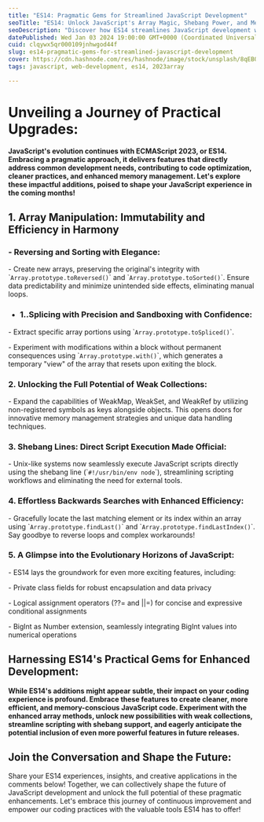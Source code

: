 ```yaml
---
title: "ES14: Pragmatic Gems for Streamlined JavaScript Development"
seoTitle: "ES14: Unlock JavaScript's Array Magic, Shebang Power, and Memory."
seoDescription: "Discover how ES14 streamlines JavaScript development with array upgrades, shebang support, enhanced weak collections, and a glimpse into future features."
datePublished: Wed Jan 03 2024 19:00:00 GMT+0000 (Coordinated Universal Time)
cuid: clqywx5qr000109jnhwgod44f
slug: es14-pragmatic-gems-for-streamlined-javascript-development
cover: https://cdn.hashnode.com/res/hashnode/image/stock/unsplash/8qEB0fTe9Vw/upload/12d0a8073686a6d4c706d9696805e6b5.jpeg
tags: javascript, web-development, es14, 2023array

---
```


# Unveiling a Journey of Practical Upgrades:

**JavaScript's evolution continues with ECMAScript 2023, or ES14. Embracing a pragmatic approach, it delivers features that directly address common development needs, contributing to code optimization, cleaner practices, and enhanced memory management. Let's explore these impactful additions, poised to shape your JavaScript experience in the coming months!**

## 1\. Array Manipulation: Immutability and Efficiency in Harmony

### \- Reversing and Sorting with Elegance:

\- Create new arrays, preserving the original's integrity with \``Array.prototype.toReversed()`\` and \``Array.prototype.toSorted()`\`. Ensure data predictability and minimize unintended side effects, eliminating manual loops.

* ### 1..Splicing with Precision and Sandboxing with Confidence:
    

\- Extract specific array portions using \``Array.prototype.toSpliced()`\`.

\- Experiment with modifications within a block without permanent consequences using \``Array.prototype.with()`\`, which generates a temporary "view" of the array that resets upon exiting the block.

### 2\. Unlocking the Full Potential of Weak Collections:

\- Expand the capabilities of WeakMap, WeakSet, and WeakRef by utilizing non-registered symbols as keys alongside objects. This opens doors for innovative memory management strategies and unique data handling techniques.

### 3\. Shebang Lines: Direct Script Execution Made Official:

\- Unix-like systems now seamlessly execute JavaScript scripts directly using the shebang line (\``#!/usr/bin/env node`\`), streamlining scripting workflows and eliminating the need for external tools.

### 4\. Effortless Backwards Searches with Enhanced Efficiency:

\- Gracefully locate the last matching element or its index within an array using \``Array.prototype.findLast()`\` and \``Array.prototype.findLastIndex()`\`. Say goodbye to reverse loops and complex workarounds!

### 5\. A Glimpse into the Evolutionary Horizons of JavaScript:

\- ES14 lays the groundwork for even more exciting features, including:

\- Private class fields for robust encapsulation and data privacy

\- Logical assignment operators (??= and ||=) for concise and expressive conditional assignments

\- BigInt as Number extension, seamlessly integrating BigInt values into numerical operations

## Harnessing ES14's Practical Gems for Enhanced Development:

**While ES14's additions might appear subtle, their impact on your coding experience is profound. Embrace these features to create cleaner, more efficient, and memory-conscious JavaScript code. Experiment with the enhanced array methods, unlock new possibilities with weak collections, streamline scripting with shebang support, and eagerly anticipate the potential inclusion of even more powerful features in future releases.**

## Join the Conversation and Shape the Future:

Share your ES14 experiences, insights, and creative applications in the comments below! Together, we can collectively shape the future of JavaScript development and unlock the full potential of these pragmatic enhancements. Let's embrace this journey of continuous improvement and empower our coding practices with the valuable tools ES14 has to offer!
